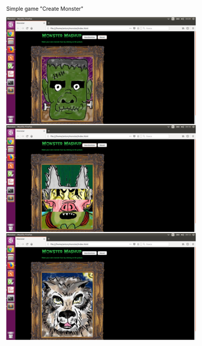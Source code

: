 Simple game "Create Monster"

![alt text](screenshots/game1.png)
![alt text](screenshots/game2.png)
![alt text](screenshots/game3.png)
